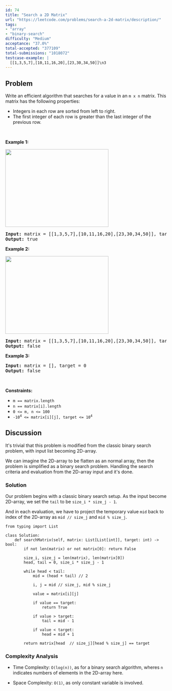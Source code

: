 ```yaml
---
id: 74
title: "Search a 2D Matrix"
url: "https://leetcode.com/problems/search-a-2d-matrix/description/"
tags:
- "array"
- "binary-search"
difficulty: "Medium"
acceptance: "37.0%"
total-accepted: "377109"
total-submissions: "1018072"
testcase-example: |
  [[1,3,5,7],[10,11,16,20],[23,30,34,50]]\n3
---
```


## Problem

<p>Write an efficient algorithm that searches for a value in an <code>m x n</code> matrix. This matrix has the following properties:</p>

<ul>
	<li>Integers in each row are sorted from left to right.</li>
	<li>The first integer of each row is greater than the last integer of the previous row.</li>
</ul>

<p>&nbsp;</p>
<p><strong>Example 1:</strong></p>
<img alt="" src="https://assets.leetcode.com/uploads/2020/10/05/mat.jpg" style="width: 322px; height: 242px;" />
<pre>
<strong>Input:</strong> matrix = [[1,3,5,7],[10,11,16,20],[23,30,34,50]], target = 3
<strong>Output:</strong> true
</pre>

<p><strong>Example 2:</strong></p>
<img alt="" src="https://assets.leetcode.com/uploads/2020/10/05/mat2.jpg" style="width: 322px; height: 242px;" />
<pre>
<strong>Input:</strong> matrix = [[1,3,5,7],[10,11,16,20],[23,30,34,50]], target = 13
<strong>Output:</strong> false
</pre>

<p><strong>Example 3:</strong></p>

<pre>
<strong>Input:</strong> matrix = [], target = 0
<strong>Output:</strong> false
</pre>

<p>&nbsp;</p>
<p><strong>Constraints:</strong></p>

<ul>
	<li><code>m == matrix.length</code></li>
	<li><code>n == matrix[i].length</code></li>
	<li><code>0 &lt;= m, n &lt;= 100</code></li>
	<li><code>-10<sup>4</sup> &lt;= matrix[i][j], target &lt;= 10<sup>4</sup></code></li>
</ul>

## Discussion

It's trivial that this problem is modified from the classic
binary search problem, with input list becoming 2D-array.

We can imagine the 2D-array to be flatten as an normal array, then the problem
is simplified as a binary search problem. Handling the search criteria and
evaluation from the 2D-array input and it's done.

### Solution

Our problem begins with a classic binary search setup. As the input become
2D-array, we set the `tail` to be `size_i * size_j - 1`.

And in each evaluation, we have to project the temporary value `mid` back to
index of the 2D-array as `mid // size_j` and `mid % size_j`.

```py3
from typing import List

class Solution:
    def searchMatrix(self, matrix: List[List[int]], target: int) -> bool:
        if not len(matrix) or not matrix[0]: return False

        size_i, size_j = len(matrix), len(matrix[0])
        head, tail = 0, size_i * size_j - 1

        while head < tail:
            mid = (head + tail) // 2

            i, j = mid // size_j, mid % size_j

            value = matrix[i][j]

            if value == target:
                return True

            if value > target:
                tail = mid - 1

            if value < target:
                head = mid + 1

        return matrix[head  // size_j][head % size_j] == target
```

### Complexity Analysis

- Time Complexity: `O(log(n))`, as for a binary search algorithm,
  wheres `n` indicates numbers of elements in the 2D-array here.

- Space Complexity: `O(1)`, as only constant variable is involved.

